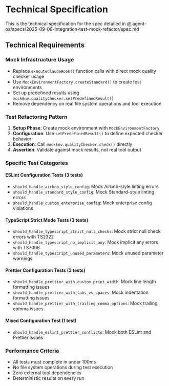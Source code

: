# Technical Specification

This is the technical specification for the spec detailed in @.agent-os/specs/2025-09-08-integration-test-mock-refactor/spec.md

## Technical Requirements

### Mock Infrastructure Usage
- Replace `executeClaudeHook()` function calls with direct mock quality checker usage
- Use `MockEnvironmentFactory.createStandard()` to create test environments
- Set up predefined results using `mockEnv.qualityChecker.setPredefinedResult()`
- Remove dependency on real file system operations and tool execution

### Test Refactoring Pattern
1. **Setup Phase**: Create mock environment with `MockEnvironmentFactory`
2. **Configuration**: Use `setPredefinedResult()` to define expected checker behavior
3. **Execution**: Call `mockEnv.qualityChecker.check()` directly
4. **Assertion**: Validate against mock results, not real tool output

### Specific Test Categories

#### ESLint Configuration Tests (3 tests)
- `should_handle_airbnb_style_config`: Mock Airbnb-style linting errors
- `should_handle_standard_style_config`: Mock Standard-style linting errors  
- `should_handle_custom_enterprise_config`: Mock enterprise config violations

#### TypeScript Strict Mode Tests (3 tests)
- `should_handle_typescript_strict_null_checks`: Mock strict null check errors with TS2322
- `should_handle_typescript_no_implicit_any`: Mock implicit any errors with TS7006
- `should_handle_typescript_unused_parameters`: Mock unused parameter warnings

#### Prettier Configuration Tests (3 tests)
- `should_handle_prettier_with_custom_print_width`: Mock line length formatting issues
- `should_handle_prettier_with_tabs_vs_spaces`: Mock indentation formatting issues
- `should_handle_prettier_with_trailing_comma_options`: Mock trailing comma issues

#### Mixed Configuration Test (1 test)
- `should_handle_eslint_prettier_conflicts`: Mock both ESLint and Prettier issues

### Performance Criteria
- All tests must complete in under 100ms
- No file system operations during test execution
- Zero external tool dependencies
- Deterministic results on every run